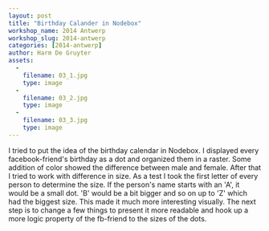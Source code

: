 ```yaml
---
layout: post
title: "Birthday Calander in Nodebox"
workshop_name: 2014 Antwerp
workshop_slug: 2014-antwerp
categories: [2014-antwerp]
author: Harm De Gruyter
assets:
  -
    filename: 03_1.jpg
    type: image
  -
    filename: 03_2.jpg
    type: image
  -
    filename: 03_3.jpg
    type: image
---
```

I tried to put the idea of the birthday calendar in Nodebox. I displayed every facebook-friend's birthday as a dot and organized them in a raster. Some addition of color showed the difference between male and female. After that I tried to work with difference in size. As a test I took the first letter of every person to determine the size. If the person's name starts with an 'A', it would be a small dot. 'B' would be a bit bigger and so on up to 'Z' which had the biggest size. This made it much more interesting visually. The next step is to change a few things to present it more readable and hook up a more logic property of the fb-friend to the sizes of the dots.
